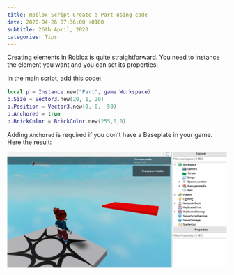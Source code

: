 ```yaml
---
title: Roblox Script Create a Part using code
date: 2020-04-26 07:36:00 +0100
subtitle: 26th April, 2020
categories: Tips
---
```



Creating elements in Roblox is quite straightforward. You need to instance the element you want and you can set its properties:

In the main script, add this code:

```lua
local p = Instance.new("Part", game.Workspace)
p.Size = Vector3.new(20, 1, 20)
p.Position = Vector3.new(0, 0, -50)
p.Anchored = true
p.BrickColor = BrickColor.new(255,0,0)
```

Adding `Anchored` is required if you don't have a Baseplate in your game. Here the result:

![](../assets/tips/n445_screen-shot-2020-04-26-at-11.34.52.png)